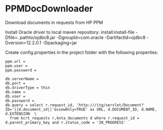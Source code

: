 # PPMDocDownloader
Download documents in requests from HP PPM

Install Oracle driver to local maven repository:
install:install-file -Dfile=..pathto/ojdbc8.jar -DgroupId=com.oracle -DartifactId=ojdbc8 -Dversion=12.2.0.1 -Dpackaging=jar

Create config.properties in the project folder with the following properties:
    
    ppm.url = 
    ppm.user = 
    ppm.password = 

    db.serverName = 
    db.port = 
    db.driverType = thin
    db.name = 
    db.user = 
    db.password = 
    db.query = select r.request_id, 'http:///itg/servlet/Document?ID='||d.document_id||'&viewOnly=TRUE' as URL, d.DOCUMENT_ID, d.NAME, d.EXTENSION  \
      from kcrt_requests r,knta_documents d where r.request_id = d.parent_primary_key and r.status_code = 'IN_PROGRESS'
